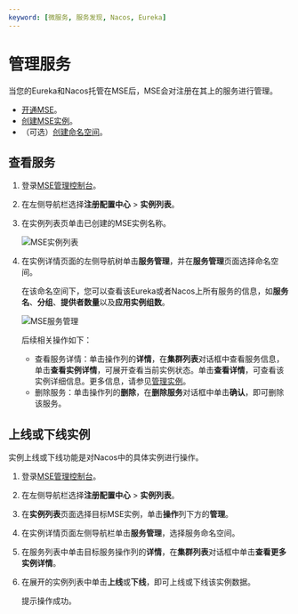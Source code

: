 ```yaml
---
keyword: [微服务, 服务发现, Nacos, Eureka]
---
```


# 管理服务

当您的Eureka和Nacos托管在MSE后，MSE会对注册在其上的服务进行管理。

-   [开通MSE](https://www.aliyun.com/product/mse)。
-   [创建MSE实例](/cn.zh-CN/快速入门/微服务注册配置中心/创建ZooKeeper引擎.md)。
-   （可选）[创建命名空间](/cn.zh-CN/微服务注册配置中心/Nacos/管理命名空间.md)。

## 查看服务

1.  登录[MSE管理控制台](https://mse.console.aliyun.com)。

2.  在左侧导航栏选择**注册配置中心** \> **实例列表**。

3.  在实例列表页单击已创建的MSE实例名称。

    ![MSE实例列表](https://static-aliyun-doc.oss-accelerate.aliyuncs.com/assets/img/zh-CN/9991309951/p66590.png)

4.  在实例详情页面的左侧导航树单击**服务管理**，并在**服务管理**页面选择命名空间。

    在该命名空间下，您可以查看该Eureka或者Nacos上所有服务的信息，如**服务名**、**分组**、**提供者数量**以及**应用实例组数**。

    ![MSE服务管理](https://static-aliyun-doc.oss-accelerate.aliyuncs.com/assets/img/zh-CN/4907846161/p68289.png)

    后续相关操作如下：

    -   查看服务详情：单击操作列的**详情**，在**集群列表**对话框中查看服务信息，单击**查看实例详情**，可展开查看当前实例状态。单击**查看详情**，可查看该实例详细信息。更多信息，请参见[管理实例](/cn.zh-CN/微服务注册配置中心/Nacos/管理实例.md)。
    -   删除服务：单击操作列的**删除**，在**删除服务**对话框中单击**确认**，即可删除该服务。

## 上线或下线实例

实例上线或下线功能是对Nacos中的具体实例进行操作。

1.  登录[MSE管理控制台](https://mse.console.aliyun.com)。

2.  在左侧导航栏选择**注册配置中心** \> **实例列表**。

3.  在**实例列表**页面选择目标MSE实例，单击**操作**列下方的**管理**。

4.  在实例详情页面左侧导航栏单击**服务管理**，选择服务命名空间。

5.  在服务列表中单击目标服务操作列的**详情**，在**集群列表**对话框中单击**查看更多实例详情**。

6.  在展开的实例列表中单击**上线**或**下线**，即可上线或下线该实例数据。

    提示操作成功。


